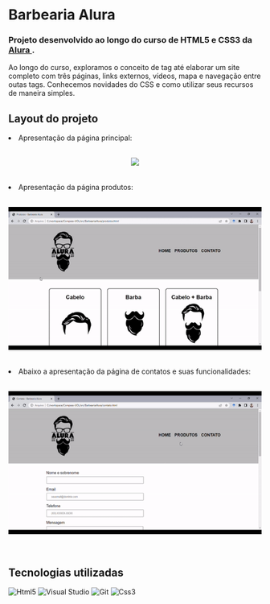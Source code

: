 # Barbearia Alura

### Projeto desenvolvido ao longo do curso de HTML5 e CSS3 da <a href="https://www.alura.com.br/"> Alura </a>. 
Ao longo do curso, exploramos o conceito de tag até elaborar um site completo com três páginas, links externos, vídeos, mapa e navegação entre outas tags.
Conhecemos novidades do CSS e como utilizar seus recursos de maneira simples. 
## Layout do projeto
<div align="justify">
  <li>Apresentação da página principal:</li></b>
</div> &ensp;
<p align="center">
  <img src="https://github.com/WelbertJr/Compass-UOL/blob/master/Docs/Gif-Home.gif">
</p><br/>
<div align="justify">
  <li>Apresentação da página produtos:</li></b>
</div> &ensp;  
<p align="center">
  <img src="https://github.com/WelbertJr/Compass-UOL/blob/master/Docs/Produtos.gif">
</p><br/>
<div align="justify">
  <li>Abaixo a apresentação da página de contatos e suas funcionalidades:</li></b>
</div> &ensp;  
<p align="center">
   <img src="https://github.com/WelbertJr/Compass-UOL/blob/master/Docs/Contato.gif.gif">
</p><br/>

## Tecnologias utilizadas
<img alt="Html5" src="https://img.shields.io/badge/HTML5-E34F26?style=for-the-badge&logo=html5&logoColor=white"/> <img alt="Visual Studio" src="https://img.shields.io/badge/Visual%20Studio-5C2D91.svg?style=for-the-badge&logo=visual-studio&logoColor=white"/> <img alt="Git" src="https://img.shields.io/badge/git-%23F05033.svg?style=for-the-badge&logo=git&logoColor=white"/> <img alt="Css3" src="https://img.shields.io/badge/CSS3-1572B6?style=for-the-badge&logo=css3&logoColor=white"/>
